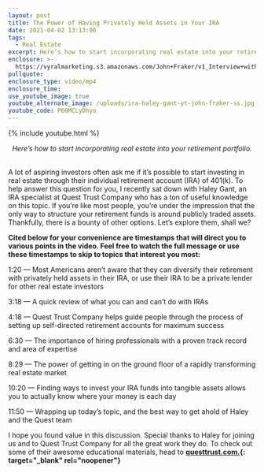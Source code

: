 ```yaml
---
layout: post
title: The Power of Having Privately Held Assets in Your IRA
date: 2021-04-02 13:13:00
tags:
  - Real Estate
excerpt: Here’s how to start incorporating real estate into your retirement portfolio.
enclosure: >-
  https://vyralmarketing.s3.amazonaws.com/John+Fraker/v1_Interview+with+Haley+Gant+of+Quest+IRA+Trust+Company+-+John+Fraker.mp4
pullquote:
enclosure_type: video/mp4
enclosure_time:
use_youtube_image: true
youtube_alternate_image: /uploads/ira-haley-gant-yt-john-fraker-ss.jpg
youtube_code: P60MCLyDhyo
---
```

{% include youtube.html %}

<center><em>Here&rsquo;s how to start incorporating real estate into your retirement portfolio.</em></center>

<center>&nbsp;</center>

A lot of aspiring investors often ask me if it’s possible to start investing in real estate through their individual retirement account (IRA) of 401(k). To help answer this question for you, I recently sat down with Haley Gant, an IRA specialist at Quest Trust Company who has a ton of useful knowledge on this topic. If you’re like most people, you’re under the impression that the only way to structure your retirement funds is around publicly traded assets. Thankfully, there is a bounty of other options. Let’s explore them, shall we?&nbsp;

**Cited below for your convenience are timestamps that will direct you to various points in the video. Feel free to watch the full message or use these timestamps to skip to topics that interest you most:**

1:20 — Most Americans aren’t aware that they can diversify their retirement with privately held assets in their IRA, or use their IRA to be a private lender for other real estate investors&nbsp;

3:18 — A quick review of what you can and can’t do with IRAs&nbsp;

4:18 — Quest Trust Company helps guide people through the process of setting up self-directed retirement accounts for maximum success&nbsp;

6:30 — The importance of hiring professionals with a proven track record and area of expertise

8:29 — The power of getting in on the ground floor of a rapidly transforming real estate market&nbsp;

10:20 — Finding ways to invest your IRA funds into tangible assets allows you to actually know where your money is each day&nbsp;

11:50 — Wrapping up today’s topic, and the best way to get ahold of Haley and the Quest team&nbsp;

I hope you found value in this discussion. Special thanks to Haley for joining us and to Quest Trust Company for all the great work they do. To check out some of their awesome educational materials, head to **[questtrust.com.](https://www.questtrust.com/){: target="_blank" rel="noopener"}&nbsp;&nbsp;**
